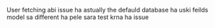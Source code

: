 User fetching abi issue ha
astually the defauld database ha uski feilds model sa different ha
pele sara test krna ha issue
